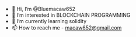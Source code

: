 - 👋 Hi, I’m @Bluemacaw652
- 👀 I’m interested in BLOCKCHAIN PROGRAMMING
- 🌱 I’m currently learning solidity
- 📫 How to reach me - macaw652@gmail.com

<!---
Bluemacaw652/Bluemacaw652 is a ✨ special ✨ repository because its `README.md` (this file) appears on your GitHub profile.
You can click the Preview link to take a look at your changes.
--->
